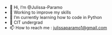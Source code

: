 - 👋 Hi, I’m @Julissa-Paramo
- 👀 Working to improve my skills
- 🌱 I’m currently learning how to code in Python
- 💞️ CIT undergrad
- 📫 How to reach me : julissaparamo1@gmail.com

<!---
Julissa-Paramo/Julissa-Paramo is a ✨ special ✨ repository because its `README.md` (this file) appears on your GitHub profile.
You can click the Preview link to take a look at your changes.
--->
